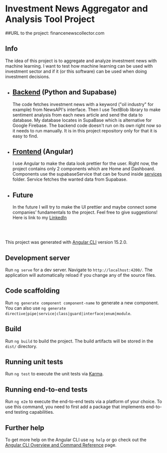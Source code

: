 # Investment News Aggregator and Analysis Tool Project

##URL to the project: financenewscollector.com

## Info
The idea of this project is to aggregate and analyze investment news with machine learning. I want to test how machine learning can be used with investment sector and if it (or this software) can be used when doing investment decisions.

* ## [Backend](https://github.com/Akukoskela/Investment-News-Aggregator-and-Analysis-Tool-project/blob/master/python_scripts/backend-code.py) (Python and Supabase)
   The code fetches investment news with a keyword ("oil industry" for example) from NewsAPI's interface. Then I use TextBlob library to make sentiment analysis from each news article and send the data to database. My 
   database locates in SupaBase which is alternative for Google Firebase. The backend code doesn't run on its own right now so it needs to run manually. It is in this project repository only for that it is easy to find.
* ## [Frontend](https://github.com/Akukoskela/Investment-News-Aggregator-and-Analysis-Tool-project/tree/master/src/app) (Angular)
  I use Angular to make the data look prettier for the user. Right now, the project contains only 2 components which are Home and Dashboard. Components use the supabaseService that can be found inside [services](https://github.com/Akukoskela/Investment-News-Aggregator-and-Analysis-Tool-project/tree/master/src/app/services) folder. Service fetches the wanted data from Supabase.
* ## Future
  In the future I will try to make the UI prettier and maybe connect some companies’ fundamentals to the project. Feel free to give suggestions! Here is link to my [LinkedIn](https://www.linkedin.com/in/aku-koskela-93179a234)

<br>
<br>

This project was generated with [Angular CLI](https://github.com/angular/angular-cli) version 15.2.0.

## Development server

Run `ng serve` for a dev server. Navigate to `http://localhost:4200/`. The application will automatically reload if you change any of the source files.

## Code scaffolding

Run `ng generate component component-name` to generate a new component. You can also use `ng generate directive|pipe|service|class|guard|interface|enum|module`.

## Build

Run `ng build` to build the project. The build artifacts will be stored in the `dist/` directory.

## Running unit tests

Run `ng test` to execute the unit tests via [Karma](https://karma-runner.github.io).

## Running end-to-end tests

Run `ng e2e` to execute the end-to-end tests via a platform of your choice. To use this command, you need to first add a package that implements end-to-end testing capabilities.

## Further help

To get more help on the Angular CLI use `ng help` or go check out the [Angular CLI Overview and Command Reference](https://angular.io/cli) page.
